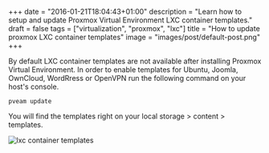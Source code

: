 +++
date = "2016-01-21T18:04:43+01:00"
description = "Learn how to setup and update Proxmox Virtual Environment LXC container templates."
draft = false
tags = ["virtualization", "proxmox", "lxc"]
title = "How to update proxmox LXC container templates"
image = "images/post/default-post.png"
+++

By default LXC container templates are not available after installing Proxmox Virtual Environment. In order to enable templates for Ubuntu, Joomla, OwnCloud, WordRress or OpenVPN run the following command on your host's console.

    pveam update

You will find the templates right on your local storage > content > templates.

![lxc container templates](/images/post/pve-lxc-update.png)